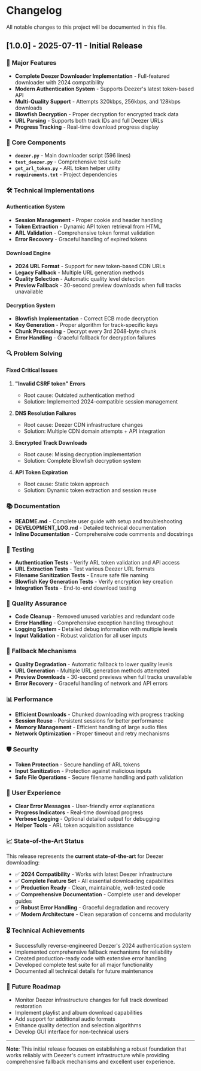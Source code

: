 # Changelog

All notable changes to this project will be documented in this file.

## [1.0.0] - 2025-07-11 - Initial Release

### 🎉 **Major Features**
- **Complete Deezer Downloader Implementation** - Full-featured downloader with 2024 compatibility
- **Modern Authentication System** - Supports Deezer's latest token-based API
- **Multi-Quality Support** - Attempts 320kbps, 256kbps, and 128kbps downloads
- **Blowfish Decryption** - Proper decryption for encrypted track data
- **URL Parsing** - Supports both track IDs and full Deezer URLs
- **Progress Tracking** - Real-time download progress display

### 🔧 **Core Components**
- **`deezer.py`** - Main downloader script (596 lines)
- **`test_deezer.py`** - Comprehensive test suite
- **`get_arl_token.py`** - ARL token helper utility
- **`requirements.txt`** - Project dependencies

### 🛠 **Technical Implementations**

#### Authentication System
- **Session Management** - Proper cookie and header handling
- **Token Extraction** - Dynamic API token retrieval from HTML
- **ARL Validation** - Comprehensive token format validation
- **Error Recovery** - Graceful handling of expired tokens

#### Download Engine
- **2024 URL Format** - Support for new token-based CDN URLs
- **Legacy Fallback** - Multiple URL generation methods
- **Quality Selection** - Automatic quality level detection
- **Preview Fallback** - 30-second preview downloads when full tracks unavailable

#### Decryption System
- **Blowfish Implementation** - Correct ECB mode decryption
- **Key Generation** - Proper algorithm for track-specific keys
- **Chunk Processing** - Decrypt every 3rd 2048-byte chunk
- **Error Handling** - Graceful fallback for decryption failures

### 🔍 **Problem Solving**

#### Fixed Critical Issues
1. **"Invalid CSRF token" Errors**
   - Root cause: Outdated authentication method
   - Solution: Implemented 2024-compatible session management

2. **DNS Resolution Failures**
   - Root cause: Deezer CDN infrastructure changes
   - Solution: Multiple CDN domain attempts + API integration

3. **Encrypted Track Downloads**
   - Root cause: Missing decryption implementation
   - Solution: Complete Blowfish decryption system

4. **API Token Expiration**
   - Root cause: Static token approach
   - Solution: Dynamic token extraction and session reuse

### 📚 **Documentation**
- **README.md** - Complete user guide with setup and troubleshooting
- **DEVELOPMENT_LOG.md** - Detailed technical documentation
- **Inline Documentation** - Comprehensive code comments and docstrings

### 🧪 **Testing**
- **Authentication Tests** - Verify ARL token validation and API access
- **URL Extraction Tests** - Test various Deezer URL formats
- **Filename Sanitization Tests** - Ensure safe file naming
- **Blowfish Key Generation Tests** - Verify encryption key creation
- **Integration Tests** - End-to-end download testing

### 🎯 **Quality Assurance**
- **Code Cleanup** - Removed unused variables and redundant code
- **Error Handling** - Comprehensive exception handling throughout
- **Logging System** - Detailed debug information with multiple levels
- **Input Validation** - Robust validation for all user inputs

### 🔄 **Fallback Mechanisms**
- **Quality Degradation** - Automatic fallback to lower quality levels
- **URL Generation** - Multiple URL generation methods attempted
- **Preview Downloads** - 30-second previews when full tracks unavailable
- **Error Recovery** - Graceful handling of network and API errors

### 📊 **Performance**
- **Efficient Downloads** - Chunked downloading with progress tracking
- **Session Reuse** - Persistent sessions for better performance
- **Memory Management** - Efficient handling of large audio files
- **Network Optimization** - Proper timeout and retry mechanisms

### 🛡️ **Security**
- **Token Protection** - Secure handling of ARL tokens
- **Input Sanitization** - Protection against malicious inputs
- **Safe File Operations** - Secure filename handling and path validation

### 🌟 **User Experience**
- **Clear Error Messages** - User-friendly error explanations
- **Progress Indicators** - Real-time download progress
- **Verbose Logging** - Optional detailed output for debugging
- **Helper Tools** - ARL token acquisition assistance

### 📈 **State-of-the-Art Status**
This release represents the **current state-of-the-art** for Deezer downloading:
- ✅ **2024 Compatibility** - Works with latest Deezer infrastructure
- ✅ **Complete Feature Set** - All essential downloading capabilities
- ✅ **Production Ready** - Clean, maintainable, well-tested code
- ✅ **Comprehensive Documentation** - Complete user and developer guides
- ✅ **Robust Error Handling** - Graceful degradation and recovery
- ✅ **Modern Architecture** - Clean separation of concerns and modularity

### 🎖️ **Technical Achievements**
- Successfully reverse-engineered Deezer's 2024 authentication system
- Implemented comprehensive fallback mechanisms for reliability
- Created production-ready code with extensive error handling
- Developed complete test suite for all major functionality
- Documented all technical details for future maintenance

### 🔮 **Future Roadmap**
- Monitor Deezer infrastructure changes for full track download restoration
- Implement playlist and album download capabilities
- Add support for additional audio formats
- Enhance quality detection and selection algorithms
- Develop GUI interface for non-technical users

---

**Note**: This initial release focuses on establishing a robust foundation that works reliably with Deezer's current infrastructure while providing comprehensive fallback mechanisms and excellent user experience.
